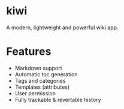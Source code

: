 # kiwi
A modern, lightweight and powerful wiki app.

# Features
* Markdown support
* Automatic toc generation
* Tags and categories
* Templates (attributes)
* User permission
* Fully trackable & revertable history
